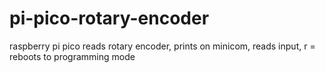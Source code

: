 # pi-pico-rotary-encoder
raspberry pi pico reads rotary encoder, prints on minicom, reads input, r = reboots to programming mode
